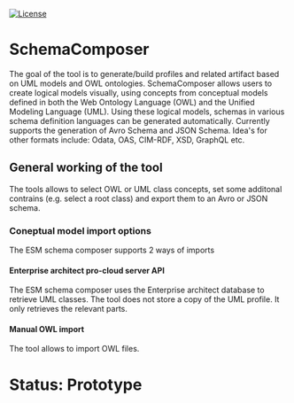 [![License](https://img.shields.io/badge/License-Apache%202.0-blue.svg)](https://opensource.org/licenses/Apache-2.0)
# SchemaComposer
The goal of the tool is to generate/build profiles and related artifact based on UML models and OWL ontologies. SchemaComposer allows users to create logical models visually, using concepts from conceptual models defined in both the Web Ontology Language (OWL) and the Unified Modeling Language (UML). Using these logical models, schemas in various schema definition languages can be generated automatically. Currently supports the generation of Avro Schema and JSON Schema. Idea's for other formats include: Odata, OAS, CIM-RDF, XSD, GraphQL etc.

## General working of the tool
The tools allows to select OWL or UML class concepts, set some additonal contrains (e.g. select a root class) and export them to an Avro or JSON schema.

### Coneptual model import options
The ESM schema composer supports 2 ways of imports

#### Enterprise architect pro-cloud server API
The ESM schema composer uses the Enterprise architect database to retrieve UML classes. The tool does not store a copy of the UML profile. It only retrieves the relevant parts.

#### Manual OWL import 
The tool allows to import OWL files.

# Status: Prototype
